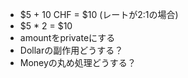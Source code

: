  - $5 + 10 CHF = $10 (レートが2:1の場合)
 - $5 * 2 = $10
 - amountをprivateにする
 - Dollarの副作用どうする？
 - Moneyの丸め処理どうする？